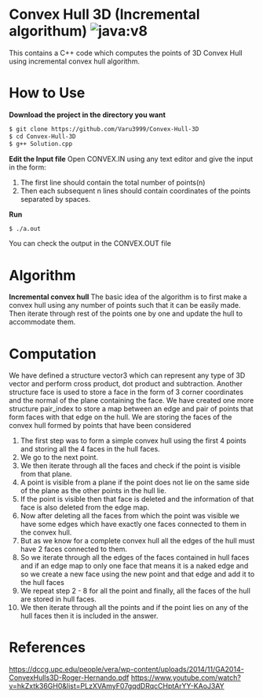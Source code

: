 # Convex Hull 3D (Incremental algorithum) ![java:v8](https://img.shields.io/badge/C++-14-brightgreen.svg)

This contains a C++ code which computes the points of 3D Convex Hull using incremental convex hull algorithm.

# How to Use

**Download the project in the directory you want**

```sh
$ git clone https://github.com/Varu3999/Convex-Hull-3D
$ cd Convex-Hull-3D
$ g++ Solution.cpp
```

**Edit the Input file**
Open CONVEX.IN using any text editor and give the input in the form:
1) The first line should contain the total number of points(n)
2) Then each subsequent n lines should contain coordinates of the points separated by spaces.

**Run**

```sh
$ ./a.out
```
You can check the output in the CONVEX.OUT file

# Algorithm
**Incremental convex hull**
The basic idea of the algorithm is to first make a convex hull using any number of points such that it can be easily made. Then iterate through rest of the points one by one and update the hull to accommodate them.

# Computation
We have defined a structure vector3 which can represent any type of 3D vector and perform cross product, dot product and subtraction. Another structure face is used to store a face in the form of 3 corner coordinates and the normal of the plane containing the face. We have created one more structure pair_index to store a map between an edge and pair of points that form faces with that edge on the hull.
We are storing the faces of the convex hull formed by points that have been considered 

1) The first step was to form a simple convex hull using the first 4 points and storing all the 4 faces in the hull faces.
2) We go to the next point.
3) We then iterate through all the faces and check if the point is visible from that plane.
4) A point is visible from a plane if the point does not lie on the same side of the plane as the other points in the hull lie.
5) If the point is visible then that face is deleted and the information of that face is also deleted from the edge map.
6) Now after deleting all the faces from which the point was visible we have some edges which have exactly one faces connected to them in the convex hull.
7) But as we know for a complete convex hull all the edges of the hull must have 2 faces connected to them.
8) So we iterate through all the edges of the faces contained in hull faces and if an edge map to only one face that means it is a naked edge and so we create a new face using the new point and that edge and add it to the hull faces
9) We repeat step 2 - 8 for all the point and finally, all the faces of the hull are stored in hull faces.
10) We then iterate through all the points and if the point lies on any of the hull faces then it is included in the answer.

# References
https://dccg.upc.edu/people/vera/wp-content/uploads/2014/11/GA2014-ConvexHulls3D-Roger-Hernando.pdf
https://www.youtube.com/watch?v=hkZxtk36GH0&list=PLzXVAmyF07gqdDRqcCHptArYY-KAoJ3AY
